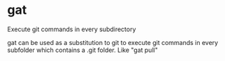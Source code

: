# gat
Execute git commands in every subdirectory

gat can be used as a substitution to git to execute git commands in every subfolder which contains a .git folder. Like "gat pull"

